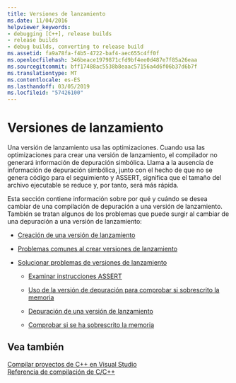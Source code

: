 ```yaml
---
title: Versiones de lanzamiento
ms.date: 11/04/2016
helpviewer_keywords:
- debugging [C++], release builds
- release builds
- debug builds, converting to release build
ms.assetid: fa9a78fa-f4b5-4722-baf4-aec655c4ff0f
ms.openlocfilehash: 346beace1979871cfd9bf4ee0d487e7f85a26eaa
ms.sourcegitcommit: bff17488ac5538b8eaac57156a4d6f06b37d6b7f
ms.translationtype: MT
ms.contentlocale: es-ES
ms.lasthandoff: 03/05/2019
ms.locfileid: "57426100"
---
```

# <a name="release-builds"></a>Versiones de lanzamiento

Una versión de lanzamiento usa las optimizaciones. Cuando usa las optimizaciones para crear una versión de lanzamiento, el compilador no generará información de depuración simbólica. Llama a la ausencia de información de depuración simbólica, junto con el hecho de que no se genera código para el seguimiento y ASSERT, significa que el tamaño del archivo ejecutable se reduce y, por tanto, será más rápida.

Esta sección contiene información sobre por qué y cuándo se desea cambiar de una compilación de depuración a una versión de lanzamiento. También se tratan algunos de los problemas que puede surgir al cambiar de una depuración a una versión de lanzamiento:

- [Creación de una versión de lanzamiento](../../build/reference/how-to-create-a-release-build.md)

- [Problemas comunes al crear versiones de lanzamiento](../../build/reference/common-problems-when-creating-a-release-build.md)

- [Solucionar problemas de versiones de lanzamiento](../../build/reference/fixing-release-build-problems.md)

   - [Examinar instrucciones ASSERT](../../build/reference/using-verify-instead-of-assert.md)

   - [Uso de la versión de depuración para comprobar si sobrescrito la memoria](../../build/reference/using-the-debug-build-to-check-for-memory-overwrite.md)

   - [Depuración de una versión de lanzamiento](../../build/reference/how-to-debug-a-release-build.md)

   - [Comprobar si se ha sobrescrito la memoria](../../build/reference/checking-for-memory-overwrites.md)

## <a name="see-also"></a>Vea también

[Compilar proyectos de C++ en Visual Studio](../../ide/building-cpp-projects-in-visual-studio.md)<br/>
[Referencia de compilación de C/C++](../../build/reference/c-cpp-building-reference.md)
